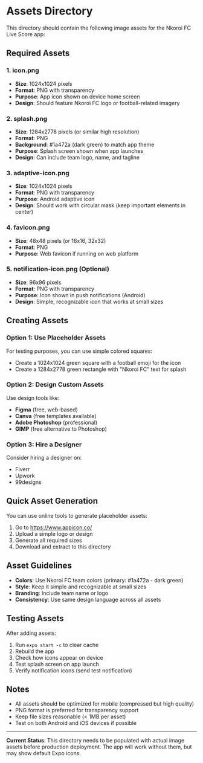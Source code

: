 # Assets Directory

This directory should contain the following image assets for the Nkoroi FC Live Score app:

## Required Assets

### 1. icon.png
- **Size**: 1024x1024 pixels
- **Format**: PNG with transparency
- **Purpose**: App icon shown on device home screen
- **Design**: Should feature Nkoroi FC logo or football-related imagery

### 2. splash.png
- **Size**: 1284x2778 pixels (or similar high resolution)
- **Format**: PNG
- **Background**: #1a472a (dark green) to match app theme
- **Purpose**: Splash screen shown when app launches
- **Design**: Can include team logo, name, and tagline

### 3. adaptive-icon.png
- **Size**: 1024x1024 pixels
- **Format**: PNG with transparency
- **Purpose**: Android adaptive icon
- **Design**: Should work with circular mask (keep important elements in center)

### 4. favicon.png
- **Size**: 48x48 pixels (or 16x16, 32x32)
- **Format**: PNG
- **Purpose**: Web favicon if running on web platform

### 5. notification-icon.png (Optional)
- **Size**: 96x96 pixels
- **Format**: PNG with transparency
- **Purpose**: Icon shown in push notifications (Android)
- **Design**: Simple, recognizable icon that works at small sizes

## Creating Assets

### Option 1: Use Placeholder Assets
For testing purposes, you can use simple colored squares:
- Create a 1024x1024 green square with a football emoji for the icon
- Create a 1284x2778 green rectangle with "Nkoroi FC" text for splash

### Option 2: Design Custom Assets
Use design tools like:
- **Figma** (free, web-based)
- **Canva** (free templates available)
- **Adobe Photoshop** (professional)
- **GIMP** (free alternative to Photoshop)

### Option 3: Hire a Designer
Consider hiring a designer on:
- Fiverr
- Upwork
- 99designs

## Quick Asset Generation

You can use online tools to generate placeholder assets:
1. Go to https://www.appicon.co/
2. Upload a simple logo or design
3. Generate all required sizes
4. Download and extract to this directory

## Asset Guidelines

- **Colors**: Use Nkoroi FC team colors (primary: #1a472a - dark green)
- **Style**: Keep it simple and recognizable at small sizes
- **Branding**: Include team name or logo
- **Consistency**: Use same design language across all assets

## Testing Assets

After adding assets:
1. Run `expo start -c` to clear cache
2. Rebuild the app
3. Check how icons appear on device
4. Test splash screen on app launch
5. Verify notification icons (send test notification)

## Notes

- All assets should be optimized for mobile (compressed but high quality)
- PNG format is preferred for transparency support
- Keep file sizes reasonable (< 1MB per asset)
- Test on both Android and iOS devices if possible

---

**Current Status**: This directory needs to be populated with actual image assets before production deployment. The app will work without them, but may show default Expo icons.
